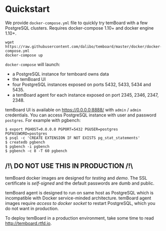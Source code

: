 # Quickstart

We provide `docker-compose.yml` file to quickly try temBoard with a few
PostgreSQL clusters. Requires docker-compose 1.10+ and docker engine 1.10+.

``` console
wget https://raw.githubusercontent.com/dalibo/temboard/master/docker/docker-compose.yml
docker-compose up
```

`docker-compose` will launch:

- a PostgreSQL instance for temboard owns data
- the temBoard UI
- four PostgreSQL instances exposed on ports 5432, 5433, 5434 and 5435.
- a temBoard agent for each instance exposed on port 2345, 2346, 2347, 2348.

temBoard UI is available on <https://0.0.0.0:8888/> with `admin` / `admin`
credentials. You can access PostgreSQL instance with user and password
`postgres`. For example with pgbench:

``` console
$ export PGHOST=0.0.0.0 PGPORT=5432 PGUSER=postgres PGPASSWORD=postgres
$ psql -c 'CREATE EXTENSION IF NOT EXISTS pg_stat_statements'
$ createdb pgbench
$ pgbench -i pgbench
$ pgbench -c 8 -T 60 pgbench
```

## /!\\ DO NOT USE THIS IN PRODUCTION /!\\

temBoard docker images are designed for *testing* and *demo*. The SSL
certificate is *self-signed* and the default passwords are dumb and public.

temBoard agent is designed to run on same host as PostgreSQL which is
incompatible with Docker service-minded architecture. temBoard agent images
require *access to docker socket* to restart PostgreSQL, which you do not want
in production.

To deploy temBoard in a production environment, take some time to
read <http://temboard.rtfd.io>.
